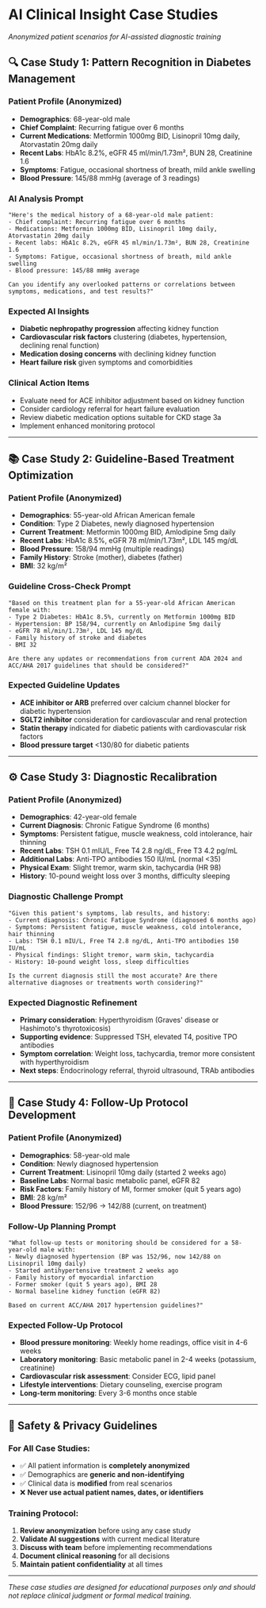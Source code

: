 # AI Clinical Insight Case Studies

*Anonymized patient scenarios for AI-assisted diagnostic training*

## 🔍 Case Study 1: Pattern Recognition in Diabetes Management

### Patient Profile (Anonymized)
- **Demographics**: 68-year-old male
- **Chief Complaint**: Recurring fatigue over 6 months
- **Current Medications**: Metformin 1000mg BID, Lisinopril 10mg daily, Atorvastatin 20mg daily
- **Recent Labs**: HbA1c 8.2%, eGFR 45 ml/min/1.73m², BUN 28, Creatinine 1.6
- **Symptoms**: Fatigue, occasional shortness of breath, mild ankle swelling
- **Blood Pressure**: 145/88 mmHg (average of 3 readings)

### AI Analysis Prompt
```
"Here's the medical history of a 68-year-old male patient:
- Chief complaint: Recurring fatigue over 6 months
- Medications: Metformin 1000mg BID, Lisinopril 10mg daily, Atorvastatin 20mg daily
- Recent labs: HbA1c 8.2%, eGFR 45 ml/min/1.73m², BUN 28, Creatinine 1.6
- Symptoms: Fatigue, occasional shortness of breath, mild ankle swelling
- Blood pressure: 145/88 mmHg average

Can you identify any overlooked patterns or correlations between symptoms, medications, and test results?"
```

### Expected AI Insights
- **Diabetic nephropathy progression** affecting kidney function
- **Cardiovascular risk factors** clustering (diabetes, hypertension, declining renal function)
- **Medication dosing concerns** with declining kidney function
- **Heart failure risk** given symptoms and comorbidities

### Clinical Action Items
- Evaluate need for ACE inhibitor adjustment based on kidney function
- Consider cardiology referral for heart failure evaluation
- Review diabetic medication options suitable for CKD stage 3a
- Implement enhanced monitoring protocol

---

## 📚 Case Study 2: Guideline-Based Treatment Optimization

### Patient Profile (Anonymized)
- **Demographics**: 55-year-old African American female
- **Condition**: Type 2 Diabetes, newly diagnosed hypertension
- **Current Treatment**: Metformin 1000mg BID, Amlodipine 5mg daily
- **Recent Labs**: HbA1c 8.5%, eGFR 78 ml/min/1.73m², LDL 145 mg/dL
- **Blood Pressure**: 158/94 mmHg (multiple readings)
- **Family History**: Stroke (mother), diabetes (father)
- **BMI**: 32 kg/m²

### Guideline Cross-Check Prompt
```
"Based on this treatment plan for a 55-year-old African American female with:
- Type 2 Diabetes: HbA1c 8.5%, currently on Metformin 1000mg BID
- Hypertension: BP 158/94, currently on Amlodipine 5mg daily
- eGFR 78 ml/min/1.73m², LDL 145 mg/dL
- Family history of stroke and diabetes
- BMI 32

Are there any updates or recommendations from current ADA 2024 and ACC/AHA 2017 guidelines that should be considered?"
```

### Expected Guideline Updates
- **ACE inhibitor or ARB** preferred over calcium channel blocker for diabetic hypertension
- **SGLT2 inhibitor** consideration for cardiovascular and renal protection
- **Statin therapy** indicated for diabetic patients with cardiovascular risk factors
- **Blood pressure target** <130/80 for diabetic patients

---

## ⚙️ Case Study 3: Diagnostic Recalibration

### Patient Profile (Anonymized)
- **Demographics**: 42-year-old female
- **Current Diagnosis**: Chronic Fatigue Syndrome (6 months)
- **Symptoms**: Persistent fatigue, muscle weakness, cold intolerance, hair thinning
- **Recent Labs**: TSH 0.1 mIU/L, Free T4 2.8 ng/dL, Free T3 4.2 pg/mL
- **Additional Labs**: Anti-TPO antibodies 150 IU/mL (normal <35)
- **Physical Exam**: Slight tremor, warm skin, tachycardia (HR 98)
- **History**: 10-pound weight loss over 3 months, difficulty sleeping

### Diagnostic Challenge Prompt
```
"Given this patient's symptoms, lab results, and history:
- Current diagnosis: Chronic Fatigue Syndrome (diagnosed 6 months ago)
- Symptoms: Persistent fatigue, muscle weakness, cold intolerance, hair thinning
- Labs: TSH 0.1 mIU/L, Free T4 2.8 ng/dL, Anti-TPO antibodies 150 IU/mL
- Physical findings: Slight tremor, warm skin, tachycardia
- History: 10-pound weight loss, sleep difficulties

Is the current diagnosis still the most accurate? Are there alternative diagnoses or treatments worth considering?"
```

### Expected Diagnostic Refinement
- **Primary consideration**: Hyperthyroidism (Graves' disease or Hashimoto's thyrotoxicosis)
- **Supporting evidence**: Suppressed TSH, elevated T4, positive TPO antibodies
- **Symptom correlation**: Weight loss, tachycardia, tremor more consistent with hyperthyroidism
- **Next steps**: Endocrinology referral, thyroid ultrasound, TRAb antibodies

---

## 🧪 Case Study 4: Follow-Up Protocol Development

### Patient Profile (Anonymized)
- **Demographics**: 58-year-old male
- **Condition**: Newly diagnosed hypertension
- **Current Treatment**: Lisinopril 10mg daily (started 2 weeks ago)
- **Baseline Labs**: Normal basic metabolic panel, eGFR 82
- **Risk Factors**: Family history of MI, former smoker (quit 5 years ago)
- **BMI**: 28 kg/m²
- **Blood Pressure**: 152/96 → 142/88 (current, on treatment)

### Follow-Up Planning Prompt
```
"What follow-up tests or monitoring should be considered for a 58-year-old male with:
- Newly diagnosed hypertension (BP was 152/96, now 142/88 on Lisinopril 10mg daily)
- Started antihypertensive treatment 2 weeks ago
- Family history of myocardial infarction
- Former smoker (quit 5 years ago), BMI 28
- Normal baseline kidney function (eGFR 82)

Based on current ACC/AHA 2017 hypertension guidelines?"
```

### Expected Follow-Up Protocol
- **Blood pressure monitoring**: Weekly home readings, office visit in 4-6 weeks
- **Laboratory monitoring**: Basic metabolic panel in 2-4 weeks (potassium, creatinine)
- **Cardiovascular risk assessment**: Consider ECG, lipid panel
- **Lifestyle interventions**: Dietary counseling, exercise program
- **Long-term monitoring**: Every 3-6 months once stable

---

## 🔐 Safety & Privacy Guidelines

### For All Case Studies:
- ✅ All patient information is **completely anonymized**
- ✅ Demographics are **generic and non-identifying**
- ✅ Clinical data is **modified** from real scenarios
- ❌ **Never use actual patient names, dates, or identifiers**

### Training Protocol:
1. **Review anonymization** before using any case study
2. **Validate AI suggestions** with current medical literature
3. **Discuss with team** before implementing recommendations
4. **Document clinical reasoning** for all decisions
5. **Maintain patient confidentiality** at all times

---

*These case studies are designed for educational purposes only and should not replace clinical judgment or formal medical training.*